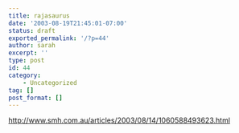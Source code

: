 ```yaml
---
title: rajasaurus
date: '2003-08-19T21:45:01-07:00'
status: draft
exported_permalink: '/?p=44'
author: sarah
excerpt: ''
type: post
id: 44
category:
    - Uncategorized
tag: []
post_format: []
---
```

http://www.smh.com.au/articles/2003/08/14/1060588493623.html